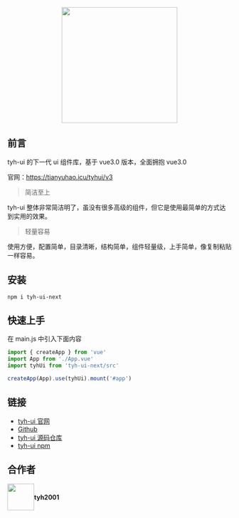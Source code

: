 <p align="center">
  <img height="260px" src="https://tianyuhao.icu/tyhui/v3/assets/logo.1320fb15.png">
</p>

## 前言

tyh-ui 的下一代 ui 组件库，基于 vue3.0 版本，全面拥抱 vue3.0

官网：https://tianyuhao.icu/tyhui/v3

> 简洁至上

tyh-ui 整体非常简洁明了，虽没有很多高级的组件，但它是使用最简单的方式达到实用的效果。

> 轻量容易

使用方便，配置简单，目录清晰，结构简单，组件轻量级，上手简单，像复制粘贴一样容易。

## 安装

```shell
npm i tyh-ui-next
```

## 快速上手

在 main.js 中引入下面内容

```js
import { createApp } from 'vue'
import App from './App.vue'
import tyhUi from 'tyh-ui-next/src'

createApp(App).use(tyhUi).mount('#app')
```

## 链接

- [tyh-ui 官网](https://tianyuhao.icu/tyhui/v3)
- [Github](https://github.com/Tyh2001)
- [tyh-ui 源码仓库](https://github.com/Tyh2001/tyh-ui-next)
- [tyh-ui npm](https://www.npmjs.com/package/tyh-ui-next)

## 合作者

<div style="display: flex; align-items: center;">
  <img style=" float: left;" height="60px" src="https://www.hualigs.cn/image/608132a6c15b2.jpg">
  <h4 style="display: inline-block;">tyh2001</h4>
</div>
